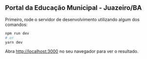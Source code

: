 ## Portal da Educação Municipal - Juazeiro/BA

Primeiro, rode o servidor de desenvolvimento utilizando algum dos comandos:

```bash
npm run dev
# or
yarn dev
```

Abra [http://localhost:3000](http://localhost:3000) no seu navegador para ver o resultado.
